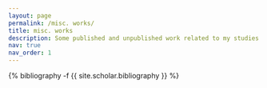 ```yaml
---
layout: page
permalink: /misc. works/
title: misc. works
description: Some published and unpublished work related to my studies and research interests.
nav: true
nav_order: 1
---
```

<!-- _pages/publications.md -->
<div class="publications">

{% bibliography -f {{ site.scholar.bibliography }} %}

</div>
